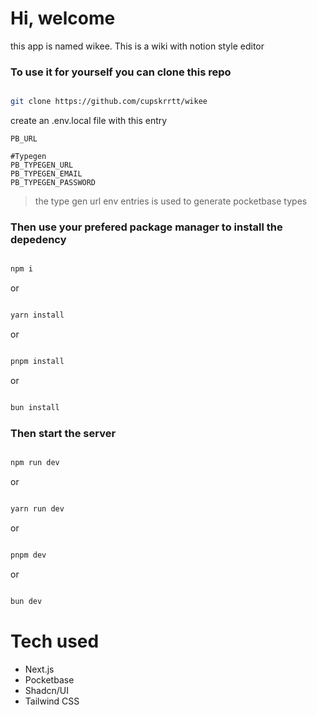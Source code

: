 # Hi, welcome

this app is named wikee. This is a wiki with notion style editor

### To use it for yourself you can clone this repo

```bash

git clone https://github.com/cupskrrtt/wikee

```

create an .env.local file with this entry

```
PB_URL

#Typegen
PB_TYPEGEN_URL
PB_TYPEGEN_EMAIL
PB_TYPEGEN_PASSWORD

```

> the type gen url env entries is used to generate pocketbase types


### Then use your prefered package manager to install the depedency

```bash

npm i

```
or 

```bash

yarn install

```

or 

```bash

pnpm install

```

or 

```bash

bun install

```

### Then start the server

```bash

npm run dev

```

or 

```bash

yarn run dev

```

or 

```bash

pnpm dev

```

or 

```bash

bun dev

```

# Tech used
- Next.js
- Pocketbase
- Shadcn/UI
- Tailwind CSS

